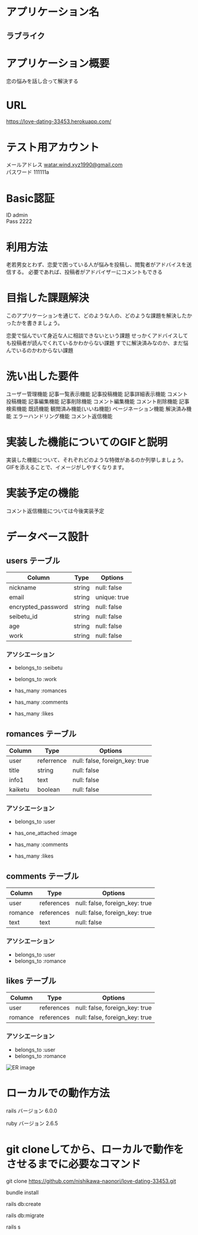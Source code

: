 # アプリケーション名
<h2>ラブライク</h2>

# アプリケーション概要
恋の悩みを話し合って解決する

# URL
https://love-dating-33453.herokuapp.com/

# テスト用アカウント
メールアドレス watar.wind.xyz1990@gmail.com<br>
パスワード     111111a

# Basic認証
ID   admin<br>
Pass 2222<br>

# 利用方法
老若男女とわず、恋愛で困っている人が悩みを投稿し、閲覧者がアドバイスを送信する。
必要であれば、投稿者がアドバイザーにコメントもできる

# 目指した課題解決

このアプリケーションを通じて、どのような人の、どのような課題を解決したかったかを書きましょう。

恋愛で悩んでいて身近な人に相談できないという課題
せっかくアドバイスしても投稿者が読んでくれているかわからない課題
すでに解決済みなのか、まだ悩んでいるのかわからない課題

# 洗い出した要件

ユーザー管理機能
記事一覧表示機能
記事投稿機能
記事詳細表示機能
コメント投稿機能
記事編集機能
記事削除機能
コメント編集機能
コメント削除機能
記事検索機能
既読機能
観閲済み機能(いいね機能)
ページネーション機能
解決済み機能
エラーハンドリング機能
コメント返信機能

# 実装した機能についてのGIFと説明

実装した機能について、それぞれどのような特徴があるのか列挙しましょう。GIFを添えることで、イメージがしやすくなります。

# 実装予定の機能

コメント返信機能については今後実装予定

# データベース設計   

## users テーブル                              
| Column             | Type   | Options      |
| --------           | ------ | -----------  |
| nickname           | string | null: false  |
| email              | string | unique: true |
| encrypted_password | string | null: false  |
| seibetu_id         | string | null: false  |
| age                | string | null: false  |
| work               | string | null: false  |

### アソシエーション
- belongs_to :seibetu
- belongs_to :work

- has_many :romances
- has_many :comments
- has_many :likes


## romances テーブル
| Column           | Type       | Options     |
| ------           | ------     | ----------- |
| user             | referrence | null: false, foreign_key: true |
| title            | string     | null: false |
| info1            | text       | null: false |
| kaiketu          | boolean    | null: false |


### アソシエーション
- belongs_to :user

- has_one_attached :image
- has_many         :comments
- has_many         :likes

## comments テーブル

| Column     | Type       | Options                        |
| ------     | ---------- | ------------------------------ |
| user       | references | null: false, foreign_key: true |
| romance    | references | null: false, foreign_key: true |
| text       | text       | null: false |

### アソシエーション

- belongs_to :user
- belongs_to :romance

## likes テーブル
| Column     | Type       | Options                        |
| ------     | ---------- | ------------------------------ |
| user       | references | null: false, foreign_key: true |
| romance    | references | null: false, foreign_key: true |

### アソシエーション
- belongs_to :user
- belongs_to :romance

![ER image](ER.png)

# ローカルでの動作方法

rails バージョン 6.0.0

ruby  バージョン 2.6.5

<h1>git cloneしてから、ローカルで動作をさせるまでに必要なコマンド</h1>

git clone https://github.com/nishikawa-naonori/love-dating-33453.git

bundle install

rails db:create

rails db:migrate

rails s